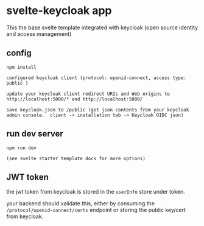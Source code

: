 
# svelte-keycloak app

This the base svelte template integrated with keycloak (open source identity and access management)

## config

    npm install

    configured keycloak client (protocol: openid-connect, access type: public )

    update your keycloak client redirect URIs and Web origins to http://localhost:5000/* and http://localhost:5000/
       
    save keycloak.json to /public (get json contents from your keycloak admin console.  client -> installation tab -> Keycloak OIDC json)

## run dev server

    npm run dev

    (see svelte starter template docs for more options)


## JWT token

the jwt token from keycloak is stored in the `userInfo` store under token.

your backend should validate this, either by consuming the `/protocol/openid-connect/certs` endpoint or storing the public key/cert from keycloak.
